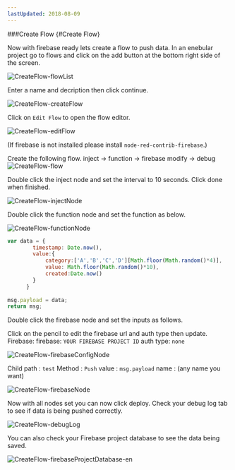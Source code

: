 ```yaml
---
lastUpdated: 2018-08-09
---
```


###Create Flow  {#Create Flow}

Now with firebase ready lets create a flow to push data. 
In an enebular project go to flows and click on the add button at the bottom right side of the screen. 

![CreateFlow-flowList](./../../../../img/InfoMotion/DataSource/Firebase/CreateFlow-flowList.png)


Enter a name and decription then click continue. 

![CreateFlow-createFlow](./../../../../img/InfoMotion/DataSource/Firebase/CreateFlow-createFlow.png)


Click on `Edit Flow` to open the flow editor. 

![CreateFlow-editFlow](./../../../../img/InfoMotion/DataSource/Firebase/CreateFlow-editFlow.png)


(If firebase is not installed please install `node-red-contrib-firebase`.)

Create the following flow. 
inject -> function -> firebase modify -> debug 
![CreateFlow-flow](./../../../../img/InfoMotion/DataSource/Firebase/CreateFlow-flow.png)


Double click the inject node and set the interval to 10 seconds. 
Click done when finished. 

![CreateFlow-injectNode](./../../../../img/InfoMotion/DataSource/Firebase/CreateFlow-injectNode.png)


Double click the function node and set the function as below. 

![CreateFlow-functionNode](./../../../../img/InfoMotion/DataSource/Firebase/CreateFlow-functionNode.png)


```javascript
var data = {
        timestamp: Date.now(),
        value:{
            category:['A','B','C','D'][Math.floor(Math.random()*4)],
            value: Math.floor(Math.random()*10),
            created:Date.now()
        }
      }
      
msg.payload = data;
return msg;
```

Double click the firebase node and set the inputs as follows. 

Click on the pencil to edit the firebase url and auth type then update. 
Firebase:
	firebase: `YOUR FIREBASE PROJECT ID`
	auth type: `none` 

![CreateFlow-firebaseConfigNode](./../../../../img/InfoMotion/DataSource/Firebase/CreateFlow-firebaseConfigNode.png)


Child path : `test`
Method : `Push`
value : `msg.payload`
name : (any name you want)

![CreateFlow-firebaseNode](./../../../../img/InfoMotion/DataSource/Firebase/CreateFlow-firebaseNode.png)


Now with all nodes set you can now click deploy. 
Check your debug log tab to see if data is being pushed correctly. 

![CreateFlow-debugLog](./../../../../img/InfoMotion/DataSource/Firebase/CreateFlow-debugLog.png)


You can also check your Firebase project database to see the data being saved.

![CreateFlow-firebaseProjectDatabase-en](./../../../../img/InfoMotion/DataSource/Firebase/CreateFlow-firebaseProjectDatabase-en.png)
